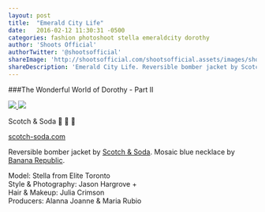 ```yaml
---
layout: post
title:  "Emerald City Life"
date:   2016-02-12 11:30:31 -0500
categories: fashion photoshoot stella emeraldcity dorothy 
author: 'Shoots Official'
authorTwitter: '@shootsofficial'
shareImage: 'http://shootsofficial.com/shootsofficial.assets/images/shoots-emeraldcity-dorothy-jasonhargrove-scotchandsoda.jpg'
shareDescription: 'Emerald City Life. Reversible bomber jacket by Scotch & Soda. Mosaic blue necklace by Banana Republic.'
---
```


###The Wonderful World of Dorothy - Part II

<a href="http://shootsofficial.com/fashion/photoshoot/stella/emeraldcity/dorothy/2016/02/12/emerald-city-life.html">
	<img src="http://shootsofficial.com/shootsofficial.assets/images/shoots-emeraldcity-dorothy-jasonhargrove-scotchandsoda.jpg">
</a> 

<a href="http://shootsofficial.com/fashion/photoshoot/stella/emeraldcity/dorothy/2016/02/12/emerald-city-life.html">
	<img src="http://shootsofficial.com/shootsofficial.assets/images/shoots-emeraldcity-denim-jasonhargrove-scotchandsoda.jpg">
</a> 

Scotch & Soda 🐉 🙌 💚

[scotch-soda.com](https://scotch-soda.com/ca/en/home)

Reversible bomber jacket by [Scotch & Soda](https://www.scotch-soda.com/ca/en/home). Mosaic blue necklace by [Banana Republic](http://bananarepublic.gap.com).

Model: Stella from Elite Toronto  
Style & Photography: Jason Hargrove +    
Hair & Makeup: Julia Crimson  
Producers: Alanna Joanne & Maria Rubio  
